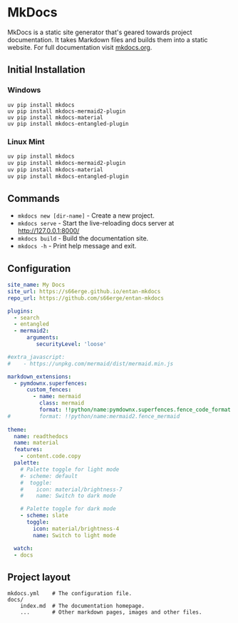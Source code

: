 # MkDocs

MkDocs is a static site generator that's geared towards project documentation. It takes Markdown files and builds them into a static website.
For full documentation visit [mkdocs.org](https://www.mkdocs.org).

## Initial Installation

### Windows

``` {.pwsh file= setup/mkdocs.ps1}
uv pip install mkdocs
uv pip install mkdocs-mermaid2-plugin
uv pip install mkdocs-material
uv pip install mkdocs-entangled-plugin
```

### Linux Mint

``` {.bash file= setup/mkdocs.sh}
uv pip install mkdocs
uv pip install mkdocs-mermaid2-plugin
uv pip install mkdocs-material
uv pip install mkdocs-entangled-plugin
```

## Commands

* `mkdocs new [dir-name]` - Create a new project.
* `mkdocs serve` - Start the live-reloading docs server at http://127.0.0.1:8000/
* `mkdocs build` - Build the documentation site.
* `mkdocs -h` - Print help message and exit.

## Configuration

``` {.yaml file= mkdocs.yml}
site_name: My Docs
site_url: https://s66erge.github.io/entan-mkdocs
repo_url: https://github.com/s66erge/entan-mkdocs

plugins:
  - search
  - entangled
  - mermaid2:
      arguments:
         securityLevel: 'loose' 

#extra_javascript:
#    - https://unpkg.com/mermaid/dist/mermaid.min.js

markdown_extensions:
  - pymdownx.superfences:
      custom_fences:
        - name: mermaid
          class: mermaid
          format: !!python/name:pymdownx.superfences.fence_code_format
#         format: !!python/name:mermaid2.fence_mermaid
  
theme:
  name: readthedocs
  name: material
  features:
    - content.code.copy
  palette: 
    # Palette toggle for light mode
    #- scheme: default
    #  toggle:
    #    icon: material/brightness-7 
    #    name: Switch to dark mode

    # Palette toggle for dark mode
    - scheme: slate
      toggle:
        icon: material/brightness-4
        name: Switch to light mode

  watch:
  - docs

```

## Project layout

    mkdocs.yml    # The configuration file.
    docs/
        index.md  # The documentation homepage.
        ...       # Other markdown pages, images and other files.

